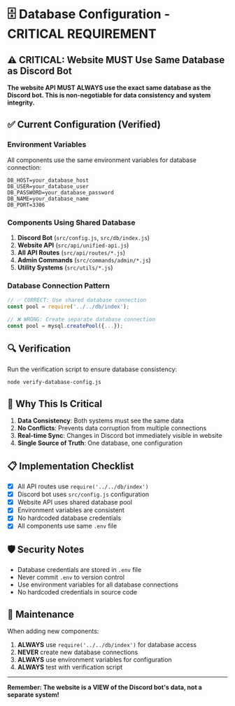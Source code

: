 # 🗄️ Database Configuration - CRITICAL REQUIREMENT

## ⚠️ CRITICAL: Website MUST Use Same Database as Discord Bot

**The website API MUST ALWAYS use the exact same database as the Discord bot. This is non-negotiable for data consistency and system integrity.**

## ✅ Current Configuration (Verified)

### Environment Variables
All components use the same environment variables for database connection:

```env
DB_HOST=your_database_host
DB_USER=your_database_user
DB_PASSWORD=your_database_password
DB_NAME=your_database_name
DB_PORT=3306
```

### Components Using Shared Database

1. **Discord Bot** (`src/config.js`, `src/db/index.js`)
2. **Website API** (`src/api/unified-api.js`)
3. **All API Routes** (`src/api/routes/*.js`)
4. **Admin Commands** (`src/commands/admin/*.js`)
5. **Utility Systems** (`src/utils/*.js`)

### Database Connection Pattern

```javascript
// ✅ CORRECT: Use shared database connection
const pool = require('../../db/index');

// ❌ WRONG: Create separate database connection
const pool = mysql.createPool({...});
```

## 🔍 Verification

Run the verification script to ensure database consistency:

```bash
node verify-database-config.js
```

## 🚨 Why This Is Critical

1. **Data Consistency**: Both systems must see the same data
2. **No Conflicts**: Prevents data corruption from multiple connections
3. **Real-time Sync**: Changes in Discord bot immediately visible in website
4. **Single Source of Truth**: One database, one configuration

## 📋 Implementation Checklist

- [x] All API routes use `require('../../db/index')`
- [x] Discord bot uses `src/config.js` configuration
- [x] Website API uses shared database pool
- [x] Environment variables are consistent
- [x] No hardcoded database credentials
- [x] All components use same `.env` file

## 🛡️ Security Notes

- Database credentials are stored in `.env` file
- Never commit `.env` to version control
- Use environment variables for all database connections
- No hardcoded credentials in source code

## 🔄 Maintenance

When adding new components:

1. **ALWAYS** use `require('../../db/index')` for database access
2. **NEVER** create new database connections
3. **ALWAYS** use environment variables for configuration
4. **ALWAYS** test with verification script

---

**Remember: The website is a VIEW of the Discord bot's data, not a separate system!**
